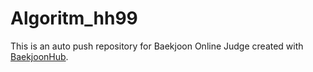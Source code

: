 # Algoritm_hh99
This is an auto push repository for Baekjoon Online Judge created with [BaekjoonHub](https://github.com/BaekjoonHub/BaekjoonHub).
